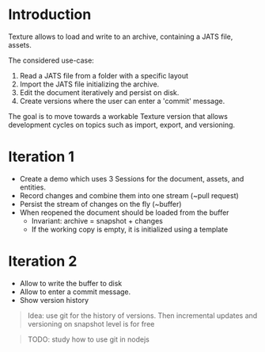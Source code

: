 # Introduction

Texture allows to load and write to an archive, containing
a JATS file, assets.

The considered use-case:
1. Read a JATS file from a folder with a specific layout
2. Import the JATS file initializing the archive.
3. Edit the document iteratively and persist on disk.
4. Create versions where the user can enter a 'commit' message.

The goal is to move towards a workable Texture version that allows development cycles on topics such as import, export, and versioning.

# Iteration 1

- Create a demo which uses 3 Sessions for the document, assets, and entities.
- Record changes and combine them into one stream (~pull request)
- Persist the stream of changes on the fly (~buffer)
- When reopened the document should be loaded from the buffer
  - Invariant: archive = snapshot + changes
  - If the working copy is empty, it is initialized using a template

# Iteration 2

- Allow to write the buffer to disk
- Allow to enter a commit message.
- Show version history

> Idea: use git for the history of versions. Then incremental updates and versioning on snapshot level is for free

> TODO: study how to use git in nodejs